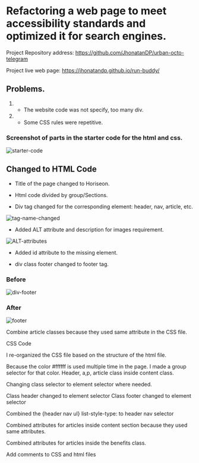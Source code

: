 # Refactoring a web page to meet accessibility standards and optimized it for search engines.

Project Repository address: https://github.com/JhonatanDP/urban-octo-telegram

Project live web page: https://jhonatandp.github.io/run-buddy/

## Problems.

1. - The website code was not specify, too many div.
2. - Some CSS rules were repetitive.
 
 ### Screenshot of parts in the starter code for the html and css.
 
 ![starter-code](https://user-images.githubusercontent.com/106892660/174122421-04d3f4e4-c1aa-44a0-93e4-f2c1fb94eca3.png)

## Changed to HTML Code

- Title of the page changed to Horiseon.

- Html code divided by group/Sections.

- Div tag changed for the corresponding element: header, nav, article, etc.

![tag-name-changed](https://user-images.githubusercontent.com/106892660/174125438-56feeb8d-4f95-4c52-9d4c-d2fa83ea8bb1.png)

- Added ALT attribute and description for images requirement.

![ALT-attributes](https://user-images.githubusercontent.com/106892660/174126418-55db720b-d237-4a8b-8aa2-2127ff93c8fe.png)

- Added id attribute to the missing element.

- div class footer changed to footer tag.

### Before
![div-footer](https://user-images.githubusercontent.com/106892660/174127023-aef0d62c-238f-4cc0-a2b4-285ea5fd9b96.png)
### After
![footer](https://user-images.githubusercontent.com/106892660/174127096-97f2d16d-69fe-41f5-9d66-fd4d36fd03ef.png)


Combine article classes because they used same attribute in the CSS file.   


CSS Code

I re-organized the CSS file based on the structure of the html file.

Because the color #ffffff is used multiple time in the page.  I made a group selector for that color. Header, a,p, article class inside content class. 

Changing class selector to element selector where needed.

Class header changed to element selector
Class footer changed to element selector

Combined the {header nav ul} list-style-type: to header nav selector

Combined attributes for articles inside content section because they used same attributes.

Combined attributes for articles inside the benefits class.

Add comments to CSS and html files


